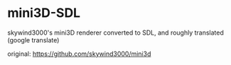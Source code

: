 # mini3D-SDL
 skywind3000's mini3D renderer converted to SDL, and roughly translated (google translate)

original: https://github.com/skywind3000/mini3d

